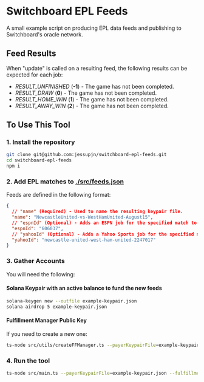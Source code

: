 # Switchboard EPL Feeds

A small example script on producing EPL data feeds and publishing to Switchboard's oracle network.

## Feed Results

When "update" is called on a resulting feed, the following results can be expected for each job:

- _RESULT_UNFINISHED_ (**-1**) - The game has not been completed.
- _RESULT_DRAW_ (**0**) - The game has not been completed.
- _RESULT_HOME_WIN_ (**1**) - The game has not been completed.
- _RESULT_AWAY_WIN_ (**2**) - The game has not been completed.

## To Use This Tool

### 1. Install the repository

```bash
git clone git@github.com:jessupjn/switchboard-epl-feeds.git
cd switchboard-epl-feeds
npm i
```

### 2. Add EPL matches to [./src/feeds.json](./src/feeds.json)

Feeds are defined in the following format:

```JSON
{
  // "name" (Required) - Used to name the resulting keypair file.
  "name": "NewcastleUnited-vs-WestHamUnited-August15",
  // "espnId" (Optional) - Adds an ESPN job for the specified match to the feed if provided.
  "espnId": "606037",
  // "yahooId" (Optional) - Adds a Yahoo Sports job for the specified match to the feed if provided.
  "yahooId": "newcastle-united-west-ham-united-2247017"
}
```

### 3. Gather Accounts

You will need the following:

#### Solana Keypair with an active balance to fund the new feeds

```bash
solana-keygen new --outfile example-keypair.json
solana airdrop 5 example-keypair.json
```

#### Fulfillment Manager Public Key

If you need to create a new one:

```bash
ts-node src/utils/createFFManager.ts --payerKeypairFile=example-keypair.json
```

### 4. Run the tool

```bash
ts-node src/main.ts --payerKeypairFile=example-keypair.json --fulfillmentManager={FULFILLMENT_MANAGER_PUBLIC_KEY}
```
